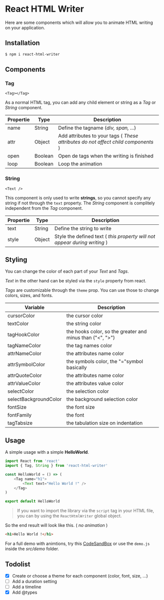 # React HTML Writer

Here are some components which will allow you to animate HTML writing on your application.

## Installation

```bash
$ npm i react-html-writer
```

## Components

### Tag

`<Tag></Tag>`

As a normal HTML tag, you can add any child element or string as a _Tag_ or _String_ component.

| Propertie | Type    | Description                                                                       |
| --------- | ------- | --------------------------------------------------------------------------------- |
| name      | String  | Define the tagname (_div, span, ..._)                                             |
| attr      | Object  | Add attributes to your tags ( _These attributes do not affect child components_ ) |
| open      | Boolean | Open de tags when the writing is finished                                         |
| loop      | Boolean | Loop the animation                                                                |

### String

`<Text />`

This component is only used to write **strings**, so you cannot specify any string if not through the `text` property. The _String_ component is complitely independent from the _Tag_ component.

| Propertie | Type   | Description                                                               |
| --------- | ------ | ------------------------------------------------------------------------- |
| text      | String | Define the string to write                                                |
| style     | Object | Style the defined text ( _this property will not appear during writing_ ) |

## Styling

You can change the color of each part of your _Text_ and _Tags_.

_Text_ in the other hand can be styled via the `style` property from react.

_Tags_ are customizable through the `theme` prop. You can use those to change colors, sizes, and fonts.

| Variable              | Description                                               |
| --------------------- | --------------------------------------------------------- |
| cursorColor           | the cursor color                                          |
| textColor             | the string color                                          |
| tagHookColor          | the hooks color, so the greater and minus than ("<", ">") |
| tagNameColor          | the tag names color                                       |
| attrNameColor         | the attributes name color                                 |
| attrSymbolColor       | the symbols color, the "="symbol basically                |
| attrQuoteColor        | the attributes name color                                 |
| attrValueColor        | the attributes value color                                |
| selectColor           | the selection color                                       |
| selectBackgroundColor | the background selection color                            |
| fontSize              | the font size                                             |
| fontFamily            | the font                                                  |
| tagTabsize            | the tabulation size on indentation                        |

## Usage

A simple usage with a simple **HelloWorld**.

```javascript
import React from 'react'
import { Tag, String } from 'react-html-writer'

const HelloWorld = () => (
	<Tag name="h1">
		<Text text="Hello World !" />
	</Tag>
)

export default HelloWorld
```

> If you want to import the library via the `script` tag in your HTML file, you can by using the `ReactHtmlWriter` global object.

So the end result will look like this. ( _no animation_ )

```html
<h1>Hello World !</h1>
```

For a full demo with animtions, try this [CodeSandBox](https://codesandbox.io/s/react-html-writer-cyxe8?codemirror=1&fontsize=14&hidenavigation=1&module=%2Fsrc%2Fdemo.js&theme=dark) or use the `demo.js` inside the _src/demo_ folder.

## Todolist

-   [x] Create or choose a theme for each component (color, font, size, ...)
-   [ ] Add a duration setting
-   [ ] Add a timeline
-   [x] Add @types
